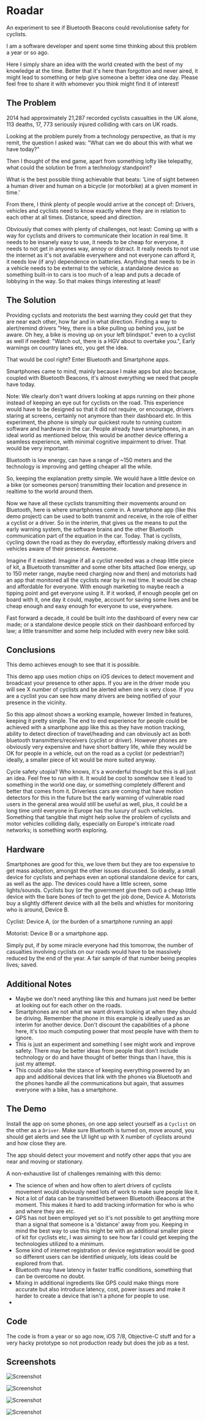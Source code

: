 # Roadar

An experiment to see if Bluetooth Beacons could revolutionise safety for cyclists.

I am a software developer and spent some time thinking about this problem a year or so ago.

Here I simply share an idea with the world created with the best of my knowledge at the time. Better that it's here than forgotton and never aired, it might lead to something or help give someone a better idea one day. Please feel free to share it with whomever you think might find it of interest!

## The Problem

2014 had approximately 21,287 recorded cyclists casualties in the UK alone, 113 deaths, 17, 773 seriously injured colliding with cars on UK roads.

Looking at the problem purely from a technology perspective, as that is my remit, the question I asked was: "What can we do about this with what we have today?"

Then I thought of the end game, apart from something lofty like telepathy, what could the solution be from a technology standpoint?

What is the best possible thing achievable that beats: 'Line of sight between a human driver and human on a bicycle (or motorbike) at a given moment in time.'

From there, I think plenty of people would arrive at the concept of: Drivers, vehicles and cyclists need to know exactly where they are in relation to each other at all times. Distance, speed and direction.

Obviously that comes with plenty of challenges, not least: Coming up with a way for cyclists and drivers to communicate their location in real time. It needs to be insanely easy to use, it needs to be cheap for everyone, it needs to not get in anyones way, annoy or distract. It really needs to not use the internet as it's not available everywhere and not everyone can afford it, it needs low (if any) dependence on batteries. Anything that needs to be in a vehicle needs to be external to the vehicle, a standalone device as something built-in to cars is too much of a leap and puts a decade of lobbying in the way. So that makes things interesting at least!

## The Solution

Providing cyclists and motorists the best warning they could get that they are near each other, how far and in what direction. Finding a way to alert/remind drivers "Hey, there is a bike pulling up behind you, just be aware. Oh hey, a bike is moving up on your left blindspot." even to a cyclist as well if needed: "Watch out, there is a HGV about to overtake you.", Early warnings on country lanes etc, you get the idea. 

That would be cool right? Enter Bluetooth and Smartphone apps. 

Smartphones came to mind, mainly because I make apps but also because, coupled with Bluetooth Beacons, it's almost everything we need that people have today.

Note: We clearly don't want drivers looking at apps running on their phone instead of keeping an eye out for cyclists on the road. This experience would have to be designed so that it did not require, or encourage, drivers staring at screens, certainly not anymore than their dashboard etc. In this experiment, the phone is simply our quickest route to running custom software and hardware in the car. People already have smartphones, in an ideal world as mentioned below, this would be another device offering a seamless experience, with minimal cognitive impairment to driver. That would be very important.

Bluetooth is low energy, can have a range of ~150 meters and the technology is improving and getting cheaper all the while.

So, keeping the explanation pretty simple. We would have a little device on a bike (or someones person) transmitting their location and presence in realtime to the world around them.

Now we have all these cyclists transmitting their movements around on Bluetooth, here is where smartphones come in. A smartphone app (like this demo project) can be used to both transmit and receive, in the role of either a cyclist or a driver. So in the interim, that gives us the means to put the early warning system, the software brains and the other Bluetooth communication part of the equation in the car. Today. That is cyclists, cycling down the road as they do everyday, effortlessly making drivers and vehicles aware of their presence. Awesome.

Imagine if it existed. Imagine if all a cyclist needed was a cheap little piece of kit, a Bluetooth transmitter and some other bits attached (low energy, up to 150 meter range, maybe need charging now and then) and motorists had an app that monitored all the cyclists near by in real time. It would be cheap and affordable for everyone. With enough marketing to maybe reach a tipping point and get everyone using it. If it worked, if enough people get on board with it, one day it could, maybe, account for saving some lives and be cheap enough and easy enough for everyone to use, everywhere. 

Fast forward a decade, it could be built into the dashboard of every new car made; or a standalone device people stick on their dashboard enforced by law; a little transmitter and some help included with every new bike sold.

## Conclusions

This demo achieves enough to see that it is possible.

This demo app uses motion chips on iOS devices to detect movement and broadcast your presence to other apps.
If you are in the driver mode you will see X number of cyclists and be alerted when one is very close.
If you are a cyclist you can see how many drivers are being notified of your presence in the vicinity.

So this app almost shows a working example, however limited in features, keeping it pretty simple. The end to end experience for people could be achieved with a smartphone app like this as they have motion tracking, ability to detect direction of travel/heading and can obviously act as both bluetooth transmitters/receivers (cyclist or driver). However phones are obviously very expensive and have short battery life, while they would be OK for people in a vehicle, out on the road as a cyclist (or pedestrian?) ideally, a smaller piece of kit would be more suited anyway.

Cycle safety utopia? Who knows, it's a wonderful thought but this is all just an idea. Feel free to run with it. It would be cool to somehow see it lead to something in the world one day, or something completely different and better that comes from it. Driverless cars are coming that have motion detectors for this in the future but the early warning of vulnerable road users in the general area would still be useful as well, plus, it could be a long time until everyone in Europe has the luxury of such vehicles. Something that tangible that might help solve the problem of cyclists and motor vehicles colliding daily, especially on Europe's intricate road networks; is something worth exploring.

## Hardware

Smartphones are good for this, we love them but they are too expensive to get mass adoption, amongst the other issues discussed. So ideally, a small device for cyclists and perhaps even an optional standalone device for cars, as well as the app.
The devices could have a little screen, some lights/sounds. Cyclists buy (or the government give them out) a cheap little device with the bare bones of tech to get the job done, Device A. Motorists buy a slightly different device with all the bells and whistles for monitoring who is around, Device B.

Cyclist:  Device A, (or the burden of a smartphone running an app)

Motorist: Device B or a smartphone app.

Simply put, if by some miracle everyone had this tomorrow, the number of casualties involving cyclists on our roads would have to be massively reduced by the end of the year. A fair sample of that number being peoples lives; saved.


## Additional Notes

- Maybe we don't need anything like this and humans just need be better at looking out for each other on the roads.
- Smartphones are not what we want drivers looking at when they should be driving. Remember the phone in this example is ideally used as an interim for another device. Don't discount the capabilities of a phone here, it's too much computing power that most people have with them to ignore.
- This is just an experiment and something I see might work and improve safety. There may be better ideas from people that don't include technology or do and have thought of better things than I have, this is just my attempt.
- This could also take the stance of keeping everything powered by an app and additional devices that link with the phones via Bluetooth and the phones handle all the communications but again, that assumes everyone with a bike, has a smartphone.

## The Demo

Install the app on some phones, on one app select yourself as a `Cyclist` on the other as a `Driver`. Make sure Bluetooth is turned on, move around, you should get alerts and see the UI light up with X number of cyclists around and how close they are.

The app should detect your movement and notify other apps that you are near and moving or stationary.

A non-exhaustive list of challenges remaining with this demo:

- The science of when and how often to alert drivers of cyclists movement would obviously need lots of work to make sure people like it.
- Not a lot of data can be transmitted between Bluetooth iBeacons at the moment. This makes it hard to add tracking information for who is who and where they are etc.
- GPS has not been employed yet so it's not possible to get anything more than a signal that someone is a 'distance' away from you. Keeping in mind the best way to use this might be with an additional smaller piece of kit for cyclists etc, I was aiming to see how far I could get keeping the technologies utilized to a minimum. 
- Some kind of internet registration or device registration would be good so different users can be identified uniquely, lots ideas could be explored from that.
- Bluetooth may have latency in faster traffic conditions, something that can be overcome no doubt.
- Mixing in additional ingredients like GPS could make things more accurate but also introduce latency, cost, power issues and make it harder to create a device that isn't a phone for people to use.
- 
## Code

The code is from a year or so ago now, iOS 7/8, Objective-C stuff and for a very hacky prototype so not production ready but does the job as a test.

## Screenshots

![Screenshot](https://raw.githubusercontent.com/robinhayward/Roadar/master/Screenshots/Screenshot4.png)

![Screenshot](https://raw.githubusercontent.com/robinhayward/Roadar/master/Screenshots/Screenshot3.png)

![Screenshot](https://raw.githubusercontent.com/robinhayward/Roadar/master/Screenshots/Screenshot2.png)

![Screenshot](https://raw.githubusercontent.com/robinhayward/Roadar/master/Screenshots/Screenshot1.png)
